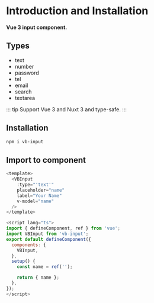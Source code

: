 # Introduction and Installation

**Vue 3 input component.**

## Types

- text
- number
- password
- tel
- email
- search
- textarea

::: tip
Support Vue 3 and Nuxt 3 and type-safe.
:::

## Installation

```bash
npm i vb-input
```

## Import to component

```js
<template>
  <VBInput
    :type="'text'"
    placeholder="name"
    label="Your Name"
    v-model="name"
  />
</template>

<script lang="ts">
import { defineComponent, ref } from 'vue';
import VBInput from 'vb-input';
export default defineComponent({
  components: {
    VBInput,
  },
  setup() {
    const name = ref('');

    return { name };
  },
});
</script>
```

